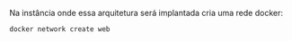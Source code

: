 Na instância onde essa arquitetura será implantada cria uma rede docker:

```bash
docker network create web
```